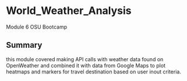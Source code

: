 # World_Weather_Analysis
Module 6 OSU Bootcamp

## Summary

  this module covered making API calls with weather data found on OpenWeather and combined it with data from Google Maps to plot heatmaps and markers for travel destination based on user inout criteria. 
